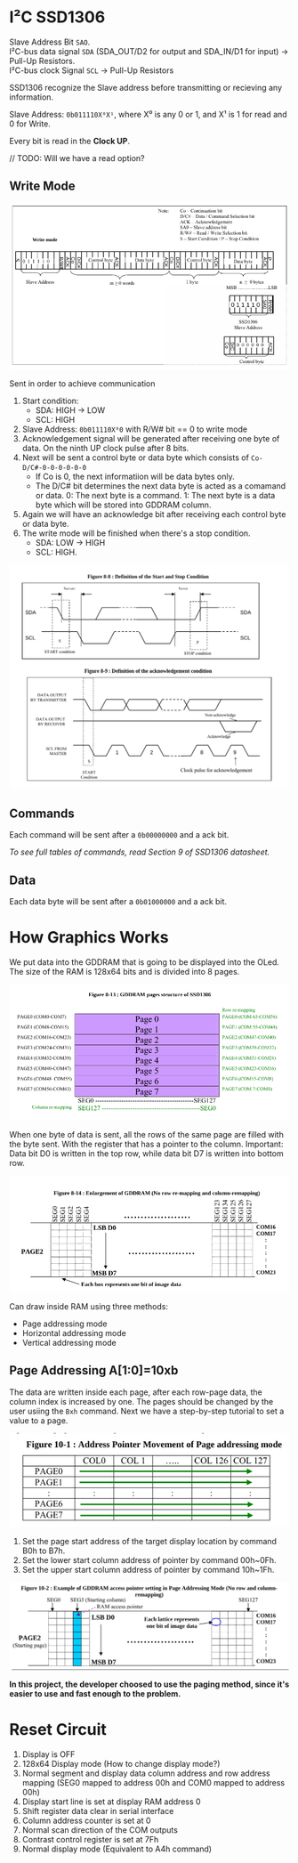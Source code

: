 # I²C SSD1306

Slave Address Bit `SAO`.  
I²C-bus data signal `SDA` (SDA_OUT/D2 for output and SDA_IN/D1 for input) -> Pull-Up Resistors.  
I²C-bus clock Signal `SCL` -> Pull-Up Resistors

SSD1306 recognize the Slave address before transmitting or recieving any information.

Slave Address: `0b011110X⁰X¹`, where X⁰ is any 0 or 1, and X¹ is 1 for read and 0 for Write. 

Every bit is read in the **Clock UP**.

// TODO: Will we have a read option?


## Write Mode

<img src="./write_i2c.png">

Sent in order to achieve communication

1. Start condition:
    - SDA: HIGH -> LOW
    - SCL: HIGH
1. Slave Address: `0b011110X⁰0` with R/W# bit == 0 to write mode
1. Acknowledgement signal will be generated after receiving one byte of data. On the ninth UP clock pulse after 8 bits.
1. Next will be sent a control byte or data byte which consists of `Co-D/C#-0-0-0-0-0-0`
    - If Co is 0, the next informatiion will be data bytes only.
    - The D/C# bit determines the next data byte is acted as a comamand or data. 0: The next byte is a command. 1: The next byte is a data byte which will be stored into GDDRAM column.
1. Again we will have an acknowledge bit after receiving each control byte or data byte.
1. The write mode will be finished when there's a stop condition.
    - SDA: LOW -> HIGH
    - SCL: HIGH.

<img src="./start_sstop_ack.png"/>

## Commands

Each command will be sent after a `0b00000000` and a ack bit.

*To see full tables of commands, read Section 9 of SSD1306 datasheet.*

## Data

Each data byte will be sent after a `0b01000000` and a ack bit.

# How Graphics Works

We put data into the GDDRAM that is going to be displayed into the OLed. The size of the RAM is 128x64 bits and is divided into 8 pages.

<img src="./pages.png"/>

When one byte of data is sent, all the rows of the same page are filled with the byte sent. With the register that has a pointer to the column. Important: Data bit D0 is written in the top row, while data bit D7 is written into bottom row.

<img src="./how_image_is_written.png"/>

Can draw inside RAM using three methods:

 - Page addressing mode
 - Horizontal addressing mode
 - Vertical addressing mode

## Page Addressing A[1:0]=10xb

The data are written inside each page, after each row-page data, the column index is increased by one. The pages should be changed by the user usiing the `Bxh` command. Next we have a step-by-step tutorial to set a value to a page.

<img src="./page_addressing.png"/>


1. Set the page start address of the target display location by command B0h to B7h.
1. Set the lower start column address of pointer by command 00h~0Fh.
1. Set the upper start column address of pointer by command 10h~1Fh.


<img src="./page_addressing_per_page.png"/>

**In this project, the developer choosed to use the paging method, since it's easier to use and fast enough to the problem.**


# Reset Circuit

1. Display is OFF
1. 128x64 Display mode (How to change display mode?)
1. Normal segment and display data column address and row address mapping (SEG0 mapped to address 00h and COM0 mapped to address 00h)
1. Display start line is set at display RAM address 0
1. Shift register data clear in serial interface
1. Column address counter is set at 0
1. Normal scan direction of the COM outputs
1. Contrast control register is set at 7Fh
1. Normal display mode (Equivalent to A4h command)